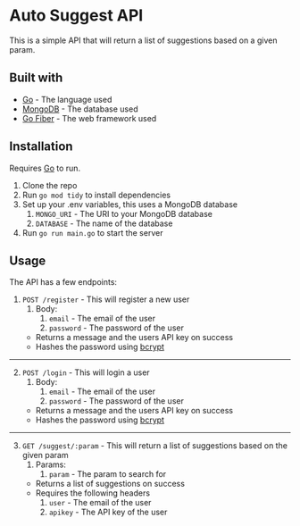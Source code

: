 # Auto Suggest API

This is a simple API that will return a list of suggestions based on a given param.

## Built with

- [Go](https://golang.org/) - The language used
- [MongoDB](https://www.mongodb.com/) - The database used
- [Go Fiber](https://docs.gofiber.io/) - The web framework used

## Installation

Requires [Go](https://golang.org/doc/install) to run.

1. Clone the repo
2. Run `go mod tidy` to install dependencies
3. Set up your .env variables, this uses a MongoDB database
    1. `MONGO_URI` - The URI to your MongoDB database
    2. `DATABASE` - The name of the database
4. Run `go run main.go` to start the server

## Usage

The API has a few endpoints:

1. `POST /register` - This will register a new user
    1. Body:
        1. `email` - The email of the user
        2. `password` - The password of the user
    - Returns a message and the users API key on success
    - Hashes the password using [bcrypt](https://godoc.org/golang.org/x/crypto/bcrypt)
---
2. `POST /login` - This will login a user
    1. Body:
        1. `email` - The email of the user
        2. `password` - The password of the user
    - Returns a message and the users API key on success
    - Hashes the password using [bcrypt](https://godoc.org/golang.org/x/crypto/bcrypt)
---
3. `GET /suggest/:param` - This will return a list of suggestions based on the given param
    1. Params:
        1. `param` - The param to search for
    - Returns a list of suggestions on success
    - Requires the following headers
        1. `user` - The email of the user
        2. `apikey` - The API key of the user

